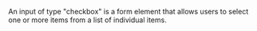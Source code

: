 An input of type "checkbox" is a form element that allows users to select one or more items from a list of individual items.